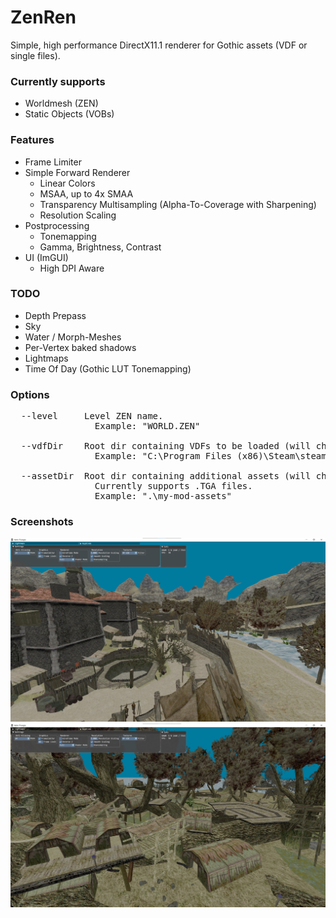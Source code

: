# ZenRen


Simple, high performance DirectX11.1 renderer for Gothic assets (VDF or single files).

### Currently supports
- Worldmesh (ZEN)
- Static Objects (VOBs)

### Features
- Frame Limiter
- Simple Forward Renderer
  - Linear Colors
  - MSAA, up to 4x SMAA
  - Transparency Multisampling (Alpha-To-Coverage with Sharpening)
  - Resolution Scaling
- Postprocessing
  - Tonemapping
  - Gamma, Brightness, Contrast
- UI (ImGUI)
  - High DPI Aware

### TODO
- Depth Prepass
- Sky
- Water / Morph-Meshes
- Per-Vertex baked shadows
- Lightmaps
- Time Of Day (Gothic LUT Tonemapping)

### Options
<pre>
  --level     Level ZEN name.
                Example: "WORLD.ZEN"
				 
  --vdfDir    Root dir containing VDFs to be loaded (will check all subfolders).
                Example: "C:\Program Files (x86)\Steam\steamapps\common\Gothic"
				 
  --assetDir  Root dir containing additional assets (will check all subfolders).
                Currently supports .TGA files.
                Example: ".\my-mod-assets"
</pre>

### Screenshots
![Oldcampe](Screenshots/oldcamp.jpg)
![Swampcamp](Screenshots/swampcamp.jpg)